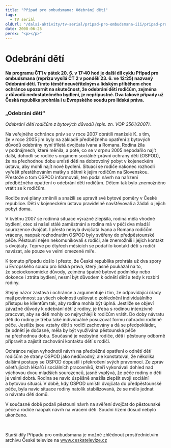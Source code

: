 ```yaml
---
title: "Případ pro ombudsmana: Odebrání dětí"
tags:
  - TV seriál
oldUrl: "/dalsi-aktivity/tv-serial/pripad-pro-ombudsmana-iii/pripad-pro-ombudsmana-odebrani-deti/"
date: 2008-06-25
perex: "<p></p>"
---
```


<!-- imported from the old website -->

<h1 class="Nadpis1">Odebrání dětí</h1><p class="Normln-web"><span style="FONT-WEIGHT: bold">Na programu ČT1 v pátek 20. 6. v 17:40 hod je </span><span style="FONT-WEIGHT: bold">další díl cyklu Případ pro ombudsmana (reprízu vysílá ČT 2 v pondělí </span><span style="FONT-WEIGHT: bold">23</span><span style="FONT-WEIGHT: bold">. </span><span style="FONT-WEIGHT: bold">6</span><span style="FONT-WEIGHT: bold">. ve 12</span><span style="FONT-WEIGHT: bold">:25) nazvaný Odebrání dětí. Tímto </span><span style="FONT-WEIGHT: bold">téměř neuvěřitelným a lidským </span><span style="FONT-WEIGHT: bold">příběhem chce ochránce upozornit na skutečnost, že odebrání dětí rodičům, zejména z důvodů nedostatečného bydlení, je nepřípustné. Dva takové případy už Česká republika prohrála i u Evropského soudu pro lidská práva.</span></p><h3 class="Nadpis2">„Odebrání dětí“</h3><p class="Normln-web"><span style="FONT-STYLE: italic">Odebrání dětí rodičům z bytových důvodů</span><span style="FONT-STYLE: italic"> (</span><span style="FONT-STYLE: italic">spis. zn. VOP </span><span style="FONT-STYLE: italic">3561</span><span style="FONT-STYLE: italic">/200</span><span style="FONT-STYLE: italic">7</span><span style="FONT-STYLE: italic">). </span></p><p class="Normln-web">Na veřejného ochránce práv se v roce 2007 obrátili manželé K. s tím, že v roce 2005 jim byly na základě předběžného opatření z bytových důvodů odebrány nyní tříletá dvojčata Ivana a Romana. Rodina žila v podnájmech, které měnila, a poté, co se v srpnu 2005 nepodařilo najít další, dohodli se rodiče s orgánem sociálně-právní ochrany dětí (OSPOD), že na přechodnou dobu umístí děti na dobrovolný pobyt v kojeneckém ústavu, aby mohli najít nové bydlení. Situaci se rodiče nakonec rozhodli vyřešit přestěhováním matky s dětmi k jejím rodičům na Slovenskou. Přestože o tom OSPOD informovali, ten podal návrh na nařízení předběžného opatření o odebrání dětí rodičům. Dětem tak bylo znemožněno vrátit se k rodičům.</p><p class="Normln-web">Rodiče své plány změnili a snažili se upravit své bytové poměry v České republice. Děti v kojeneckém ústavu pravidelně navštěvovali a žádali o jejich pobyt doma.</p><p class="Normln-web">V květnu 2007 se rodinná situace výrazně zlepšila, rodina měla vhodné bydlení, otec si našel stálé zaměstnání a rodina má v péči dva mladší sourozence dvojčat. I přesto nebyla dvojčata Ivana a Romana rodičům vráceny, naopak rozhodnutím OSPOD byly svěřeny do předpěstounské péče. Pěstouni nejen nekomunikovali s rodiči, ale znemožnili i jejich kontakt s dvojčaty. Teprve po čtyřech měsících se podařilo kontakt dětí s rodiči navázat, ale pouze ve velmi omezené míře.</p><p class="Normln-web">K tomuto případu došlo i přesto, že Česká republika prohrála už dva spory u Evropského soudu pro lidská práva, který jasně poukázal na to, že socioekonomické důvody, zejména špatné bytové podmínky nebo dokonce i ztráta bydlení, nesmí být důvodem k odnětí dětí a tedy k rozbití rodiny.</p><p class="Normln-web">Stejný názor zastává i ochránce a argumentuje i tím, že odpovídající úřady mají povinnost za všech okolností usilovat o zohlednění individuálního přístupu ke klientům tak, aby rodina mohla být úplná. Jestliže se objeví závažné důvody k odebrání dětí z rodiny, je třeba s rodinou intenzivně pracovat, aby se děti mohly co nejrychleji k rodičům vrátit. Do doby návratu dětí do rodiny je třeba také individuálně posuzovat formu náhradní rodinné péče. Jestliže jsou vztahy dětí s rodiči zachovány a dá se předpokládat, že odnětí je dočasné, měla by být využívána pěstounská péče na přechodnou dobu. Současně je nezbytné rodiče, děti i pěstouny odborně připravit a zajistit zachování kontaktu dětí s rodiči.</p><p class="Normln-web">Ochránce nejen vyhodnotil návrh na předběžné opatření o odnětí dětí rodičům ze strany OSPOD jako nedůvodný, ale konstatoval, že několika dalšími postupy se OSPOD dopustil i překročení svých pravomocí. Ze zpráv ošetřujících lékařů i sociálních pracovníků, kteří vykonávali dohled nad výchovou dvou mladších sourozenců, jasně vyplývá, že péče rodiny o děti je velmi dobrá. Rodina se navíc úspěšně snažila zlepšit svoji sociální a bytovou situaci. V době, kdy OSPOD umístil dvojčata do předpěstounské péče, byla navíc situace rodiny natolik stabilizovaná, že se mělo jednat o návratu dětí domů.</p><p class="Normln-web">V současné době podali pěstouni návrh na svěření dvojčat do pěstounské péče a rodiče naopak návrh na vrácení dětí. Soudní řízení dosud nebylo ukončeno.</p><p class="Normln-web"> </p><p class="Normln-web">Starší díly Případu pro ombudsmana je možné zhlédnout prostřednictvím archivu České televize na <a href="../../TISKOVÉ%20ZPRÁVY%202008/www.ceskatelevize.cz">www.ceskatelevize.cz</a></p>
